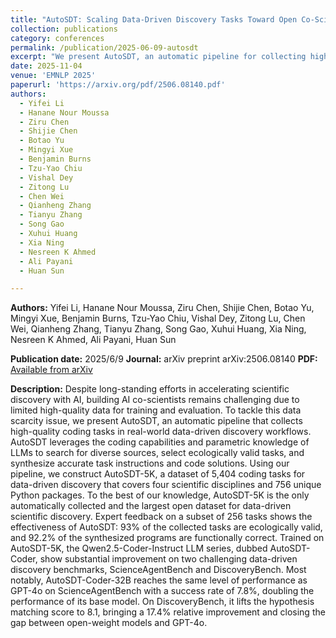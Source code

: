 ```yaml
---
title: "AutoSDT: Scaling Data-Driven Discovery Tasks Toward Open Co-Scientists"
collection: publications
category: conferences
permalink: /publication/2025-06-09-autosdt
excerpt: "We present AutoSDT, an automatic pipeline for collecting high-quality coding tasks in real-world data-driven scientific discovery workflows. AutoSDT-5K, the resulting dataset, contains 5,404 coding tasks across four scientific disciplines and 756 unique Python packages, enabling the training of LLM-based co-scientists. Models trained on AutoSDT-5K, dubbed AutoSDT-Coder, achieve state-of-the-art results on ScienceAgentBench and DiscoveryBench, closing the gap with proprietary models.<br/> <img src='/images/paper4.png' style='width:500px; height:300px;'>"
date: 2025-11-04
venue: 'EMNLP 2025'
paperurl: 'https://arxiv.org/pdf/2506.08140.pdf'
authors:
  - Yifei Li
  - Hanane Nour Moussa
  - Ziru Chen
  - Shijie Chen
  - Botao Yu
  - Mingyi Xue
  - Benjamin Burns
  - Tzu-Yao Chiu
  - Vishal Dey
  - Zitong Lu
  - Chen Wei
  - Qianheng Zhang
  - Tianyu Zhang
  - Song Gao
  - Xuhui Huang
  - Xia Ning
  - Nesreen K Ahmed
  - Ali Payani
  - Huan Sun

---
```


**Authors:**
Yifei Li, Hanane Nour Moussa, Ziru Chen, Shijie Chen, Botao Yu, Mingyi Xue, Benjamin Burns, Tzu-Yao Chiu, Vishal Dey, Zitong Lu, Chen Wei, Qianheng Zhang, Tianyu Zhang, Song Gao, Xuhui Huang, Xia Ning, Nesreen K Ahmed, Ali Payani, Huan Sun

**Publication date:** 2025/6/9
**Journal:** arXiv preprint arXiv:2506.08140
**PDF:** [Available from arXiv](https://arxiv.org/pdf/2506.08140.pdf)

**Description:**
Despite long-standing efforts in accelerating scientific discovery with AI, building AI co-scientists remains challenging due to limited high-quality data for training and evaluation. To tackle this data scarcity issue, we present AutoSDT, an automatic pipeline that collects high-quality coding tasks in real-world data-driven discovery workflows. AutoSDT leverages the coding capabilities and parametric knowledge of LLMs to search for diverse sources, select ecologically valid tasks, and synthesize accurate task instructions and code solutions. Using our pipeline, we construct AutoSDT-5K, a dataset of 5,404 coding tasks for data-driven discovery that covers four scientific disciplines and 756 unique Python packages. To the best of our knowledge, AutoSDT-5K is the only automatically collected and the largest open dataset for data-driven scientific discovery. Expert feedback on a subset of 256 tasks shows the effectiveness of AutoSDT: 93% of the collected tasks are ecologically valid, and 92.2% of the synthesized programs are functionally correct. Trained on AutoSDT-5K, the Qwen2.5-Coder-Instruct LLM series, dubbed AutoSDT-Coder, show substantial improvement on two challenging data-driven discovery benchmarks, ScienceAgentBench and DiscoveryBench. Most notably, AutoSDT-Coder-32B reaches the same level of performance as GPT-4o on ScienceAgentBench with a success rate of 7.8%, doubling the performance of its base model. On DiscoveryBench, it lifts the hypothesis matching score to 8.1, bringing a 17.4% relative improvement and closing the gap between open-weight models and GPT-4o.

